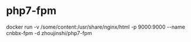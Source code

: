 # php7-fpm

docker run -v /some/content:/usr/share/nginx/html -p 9000:9000 --name cnbbx-fpm -d zhoujinshi/php7-fpm